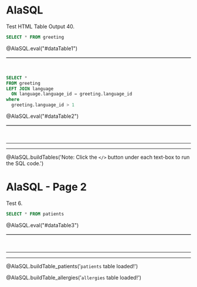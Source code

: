 <!--

author:   Peter EF Camacho

email:    camachop@chop.edu

version:  1.0.0

language: en

narrator: US English Female

logo:     https://liascript.github.io/img/bg-showcase-2.jpg

comment:  Macros for executing SQL code snippets with AlaSQL in LiaScript.

script: https://cdn.jsdelivr.net/npm/alasql@0.6.5/dist/alasql.min.js
attribute: [AlaSQL](https://alasql.org)
           by [Andrey Gershun](agershun@gmail.com)
           & [Mathias Rangel Wulff](m@rawu.dk)
           is licensed under [MIT](https://opensource.org/licenses/MIT)

script: https://cdnjs.cloudflare.com/ajax/libs/PapaParse/4.6.1/papaparse.min.js
attribute: [PapaParse](https://www.papaparse.com)
           by [Matthew Holt](https://twitter.com/mholt6)
           is licensed under [MIT](https://opensource.org/licenses/MIT)
           
script: https://cdnjs.cloudflare.com/ajax/libs/jquery/3.6.0/jquery.min.js
attribute: [jQuery](https://jquery.com/)
           is licensed under [OpenJS Foundation](https://openjsf.org/)
           
@AlaSQL.eval
<script>
//////////////////////////////////////////////////////////////////////////////////////////////////////////////////////////////
// BUILD FUNCTIONS
//////////////////////////////////////////////////////////////////////////////////////////////////////////////////////////////
function buildHtmlTable() {
  // Builds the HTML Table out of myList, and writes output to the id attribute assigned via the "@0" argument to this marco.
  var columns = addAllColumnHeaders(myList);
  for (var i = 0 ; i < myList.length ; i++) {
    var row$ = $('<tr/>');
    for (var colIndex = 0 ; colIndex < columns.length ; colIndex++) {
      var cellValue = myList[i][columns[colIndex]];
      if (cellValue == null) { cellValue = ""; }
      row$.append($('<td/>').html(cellValue));
    }
    $(@0).append(row$);
  }
  try { // Error Handling for no null.
    var rowCount = document.getElementById(@0.substring(1)).rows.length - 1;
  } catch(err) {
    var cnt = 0
  }
  if (rowCount > 0) {
    var complete_message = "Query Execution Complete! (See Result Set Below)..."
  } else {
    var complete_message = "No Data to Return.."
  }
  return JSON.stringify(complete_message, null, 3);
}
function addAllColumnHeaders(myList) {
  // Creates and Returns Header Row From Array Data Provided as Input.
  var columnSet = [];
  var headerTr$ = $('<tr/>');
  for (var i = 0 ; i < myList.length ; i++) {
    var rowHash = myList[i];
    for (var key in rowHash) {
      if ($.inArray(key, columnSet) == -1){
        columnSet.push(key);
        headerTr$.append($('<th/>').html(key));
      }
    }
  }
  $(@0).append(headerTr$);
  return columnSet;
}
//////////////////////////////////////////////////////////////////////////////////////////////////////////////////////////////
// 
//////////////////////////////////////////////////////////////////////////////////////////////////////////////////////////////
try {
    var myinput=`@input`
    myinput=myinput.replace(/;$/, ""); // remove trailing semi-colon
    var myStriptArray= myinput.split(';');
    var arrayLength = myStriptArray.length;
    console.clear();
    for (var i = 0; i < arrayLength; i++) {
        if((myStriptArray[i].trim()).length != 0) { // ignore blank queries.
            var myList=alasql(myStriptArray[i]);
        }
        if (myList != 1  & ((myStriptArray[i].trim()).length) != 0) { // If data is returned, format output as table.
            $(@0).html(""); // clear out existing data
            buildHtmlTable();
        } else {
            $(@0).html(""); // clear out existing data
            JSON.stringify("No Data to Return..", null, 3);
        }
    }
} catch(e) {
  let error = new LiaError(e.message, 1);
  try {
    let log = e.message.match(/.*line (\d):.*\n.*\n.*\n(.*)/);
    error.add_detail(0, e.name+": "+log[2], "error", log[1] -1 , 0);
  } catch(e) {
  }
  throw error;
}
</script>
@end

@AlaSQL.buildTables
<script>
alasql("DROP TABLE IF EXISTS greeting;");
alasql("CREATE TABLE IF NOT EXISTS greeting (language_id INT, hello STRING);");
alasql("INSERT INTO greeting VALUES (1,'Hello!');");
alasql("INSERT INTO greeting VALUES (2,'Aloha!');");
alasql("INSERT INTO greeting VALUES (3,'Bonjour!');");
alasql("DROP TABLE IF EXISTS language;");
alasql("CREATE TABLE IF NOT EXISTS language (language_id INT, language_name STRING);");
alasql("INSERT INTO language VALUES (1,'English');");
alasql("INSERT INTO language VALUES (2,'Hawaiian');");
alasql("INSERT INTO language VALUES (3,'French');");
JSON.stringify(@0);
</script>
@end

@AlaSQL.buildTable_patients
<script>
alasql("DROP TABLE IF EXISTS patients;");
alasql("create table patients (id text,birthdate date,deathdate date,ssn text,drivers text,passport text,prefix text,first text,last text,suffix text,maiden text,marital text,race text,ethnicity text,gender text,birthplace text,address text,city text,state text,county text,zip integer,lat real,lon real);");
alasql("INSERT INTO patients VALUES ('76982e06-f8b8-4509-9ca3-65a99c8650fe','1982-09-01',null,'999-21-5604','S99957470','X55072337X','Ms.','Christal240','Brown30',null,null,'S','white','nonhispanic','F','Bellingham  Massachusetts  US','1060 Hansen Overpass Suite 86','Boston','Massachusetts','Suffolk County',2118,42.2845984733578,-71.1344967487613);");
alasql("INSERT INTO patients VALUES ('71ba0469-f0cc-4177-ac70-ea07cb01c8b8','2000-11-21','2012-11-21','999-28-2716',null,null,null,'Carmelia328','Konopelski743',null,null,null,'white','nonhispanic','F','Lee  Massachusetts  US','1025 Collier Arcade','Ashland','Massachusetts','Middlesex County',null,42.2919859634347,-71.4637238426449);");
alasql("INSERT INTO patients VALUES ('bf35e4fa-ea4f-40a4-8fe6-1f2f26e0aa45','2000-11-21',null,'999-87-8860','S99917788',null,'Ms.','Cecila397','Feil794',null,null,null,'white','nonhispanic','F','Nahant  Massachusetts  US','873 Mueller Arcade Unit 96','Ashland','Massachusetts','Middlesex County',null,42.2138985577807,-71.503695110333);");
alasql("INSERT INTO patients VALUES ('e3af2463-f4c9-4dbb-a8d2-d6a08c5b1460','2013-07-02',null,'999-82-6451',null,null,null,'Lorrie905','Leannon79',null,null,null,'white','nonhispanic','F','Winthrop  Massachusetts  US','813 Casper Street','Peabody','Massachusetts','Essex County',1940,42.4951616189433,-71.0071749067398);");
alasql("INSERT INTO patients VALUES ('ddfa05a6-b8a6-4208-b609-28f9a6a8d79e','2001-12-27',null,'999-83-2956','S99936978',null,'Ms.','Joleen561','Quitzon246',null,null,null,'white','nonhispanic','F','Woburn  Massachusetts  US','976 Bode Parade Apt 52','Greenfield','Massachusetts','Franklin County',null,42.6425538261325,-72.6360572438334);");
alasql("INSERT INTO patients VALUES ('df91aedf-3e17-44c3-b273-62e35f518475','2008-10-24',null,'999-97-9250',null,null,null,'Sean831','Casper496',null,null,null,'white','nonhispanic','M','Marblehead  Massachusetts  US','173 Leuschke Club Unit 65','Waltham','Massachusetts','Middlesex County',2453,42.428920338643,-71.2288547808303);");
alasql("INSERT INTO patients VALUES ('0c5aa52a-3b1d-4289-af16-29f7a2d07fec','1984-06-24',null,'999-82-1441','S99919484','X25592388X','Mrs.','Elvira561','Navarro863',null,'Cabrera242','M','white','hispanic','F','Santiago de los Caballeros  Santiago  DO','451 Buckridge Harbor','Attleboro','Massachusetts','Bristol County',null,41.8458658446907,-71.3317871538724);");
alasql("INSERT INTO patients VALUES ('2a88cb57-86fa-4259-93bf-3956e91b07f4','2017-12-23',null,'999-28-4976',null,null,null,'Mateo562','Palacios784',null,null,null,'white','hispanic','M','Santiago  Santiago Province  CL','841 McGlynn Knoll Suite 67','Taunton','Massachusetts','Bristol County',2780,41.959978467312,-71.0141637048784);");
alasql("INSERT INTO patients VALUES ('71e13815-55fb-4734-bcac-6079160d82a0','1973-06-02',null,'999-94-8759','S99996780','X23275205X','Mrs.','Laticia649','Flatley871',null,'Rempel203','M','white','nonhispanic','F','Boston  Massachusetts  US','469 Gerhold Bay Unit 34','Waltham','Massachusetts','Middlesex County',2451,42.4312144913848,-71.2680783842969);");
alasql("INSERT INTO patients VALUES ('852f4588-ba8f-4eeb-94fe-5c3c974ab114','1956-01-02',null,'999-60-6320','S99945237','X75083103X','Mrs.','Keren761','Kiehn525',null,'Jast432','M','white','hispanic','F','Whitman  Massachusetts  US','167 Bosco Boulevard Unit 9','Lynn','Massachusetts','Essex County',1904,42.4446755379841,-70.9866011586124);");
alasql("INSERT INTO patients VALUES ('09616ead-22c8-4210-8cb9-2fdc28e043ca','1953-08-03',null,'999-68-5321','S99927707','X54034630X','Mrs.','Christena299','Lang846',null,'Reynolds644','M','white','nonhispanic','F','Boston  Massachusetts  US','124 Fadel Dam Apt 81','Attleboro','Massachusetts','Bristol County',2703,41.9761886591609,-71.3242228778937);");
alasql("INSERT INTO patients VALUES ('f7d7b580-e670-4921-bc67-550ec468d506','1975-02-16',null,'999-29-4371','S99927874','X76480436X','Mrs.','Micki733','Witting912',null,'Turner526','M','white','nonhispanic','F','Chelsea  Massachusetts  US','589 Pfeffer Avenue','Tewksbury','Massachusetts','Middlesex County',null,42.59289752343,-71.1833293183252);");
alasql("INSERT INTO patients VALUES ('24bca5cf-ba55-457f-8e80-49690202443c','1977-06-28',null,'999-31-8026','S99975475','X46617643X','Mr.','Lionel365','Fadel536',null,null,'M','white','nonhispanic','M','Dighton  Massachusetts  US','1015 Parisian Divide Unit 26','Fairhaven','Massachusetts','Bristol County',null,41.6529893063487,-70.8948756027136);");
alasql("INSERT INTO patients VALUES ('f36775e8-bf5a-40a2-a223-679c05b46004','2008-01-18',null,'999-56-1320',null,null,null,'Scott935','Boyer713',null,null,null,'black','nonhispanic','M','Templeton  Massachusetts  US','203 Sporer Esplanade Unit 14','Oxford','Massachusetts','Worcester County',null,42.1336968374336,-71.8348235441901);");
alasql("INSERT INTO patients VALUES ('8be68b2d-8054-4882-8715-65297d36767a','1988-05-12',null,'999-15-5114','S99941698','X21674254X','Mrs.','James276','McClure239',null,'Toy286','M','white','nonhispanic','F','Somerville  Massachusetts  US','385 DAmore Byway Unit 19','Westport','Massachusetts','Bristol County',null,41.5719802553537,-71.092897914972);");
alasql("INSERT INTO patients VALUES ('59669e7c-0190-4cbf-9e27-4898f1a35d03','1986-01-31',null,'999-65-7058','S99967380','X42303726X','Mr.','Julio255','Juárez383',null,null,'M','white','hispanic','M','Caracas  Capital District  VE','1013 Skiles Trafficway Unit 29','North Brookfield','Massachusetts','Worcester County',1535,42.3016733122009,-72.0730981041963);");
alasql("INSERT INTO patients VALUES ('4b92e3f1-b92b-48ec-9baa-2905409d1743','2015-09-18',null,'999-27-7943',null,null,null,'Demetrice140','Zieme486',null,null,null,'white','nonhispanic','F','Revere  Massachusetts  US','856 Yundt Harbor Suite 60','Belchertown','Massachusetts','Hampshire County',null,42.3164507288839,-72.3610840980465);");
alasql("INSERT INTO patients VALUES ('9fda53d4-6fcc-4ef5-a1fe-16e007182ec2','1999-05-24',null,'999-91-6914','S99935557','X43776419X','Ms.','Ardath226','Spinka232',null,null,null,'white','nonhispanic','F','Templeton  Massachusetts  US','934 Little Crossroad Apt 52','Fitchburg','Massachusetts','Worcester County',null,42.6195236351258,-71.8595947155867);");
alasql("INSERT INTO patients VALUES ('8ba79a69-6f3f-4aa5-be2a-dfbd0119d3ea','2015-08-06',null,'999-43-7577',null,null,null,'Latonia966','Watsica258',null,null,null,'white','nonhispanic','F','Grafton  Massachusetts  US','1092 Lowe Alley','Wareham','Massachusetts','Plymouth County',null,41.7824350691882,-70.7367243449479);");
alasql("INSERT INTO patients VALUES ('128d5c93-dfce-49a1-8d08-e9b24abcb4db','2015-09-03',null,'999-19-4863',null,null,null,'Tifany477','Wilderman619',null,null,null,'black','nonhispanic','F','Worcester  Massachusetts  US','975 Murphy Tunnel Apt 27','Plymouth','Massachusetts','Plymouth County',2360,41.8801316490312,-70.6619548788536);");
alasql("INSERT INTO patients VALUES ('eba0f292-1951-4af9-9f14-9d6e9db8e480','2007-08-06',null,'999-48-3220',null,null,null,'Eugena417','Kris249',null,null,null,'white','nonhispanic','F','Concord  Massachusetts  US','652 Swaniawski Crossroad','Rochester','Massachusetts','Plymouth County',null,41.7398459280911,-70.8018859892228);");
alasql("INSERT INTO patients VALUES ('5846c531-ad71-4b34-9607-3a1022cddffa','2008-09-07',null,'999-46-6114',null,null,null,'Marty115','Abshire638',null,null,null,'white','nonhispanic','F','Springfield  Massachusetts  US','728 Lynch Crossing','Weymouth','Massachusetts','Norfolk County',2190,42.1606760073641,-70.916636029243);");
alasql("INSERT INTO patients VALUES ('d00fc5dd-be0e-47aa-a52a-5cf9ee3a78b5','2002-11-27',null,'999-12-8726','S99977695',null,null,'Maxwell782','Reichel38',null,null,null,'white','nonhispanic','M','Braintree  Massachusetts  US','693 Greenfelder Annex Suite 77','Needham','Massachusetts','Norfolk County',2492,42.2858720986636,-71.2510457960187);");
alasql("INSERT INTO patients VALUES ('7e4e6d32-15cd-4d5f-a4cc-e5c95ab35eb0','1962-12-18',null,'999-35-9139','S99942641','X7322252X','Mrs.','Ellamae709','Bins636',null,'Jacobs452','M','white','nonhispanic','F','Lynn  Massachusetts  US','1075 Stokes Mall Apt 14','Ware','Massachusetts','Hampshire County',1082,42.2926402063468,-72.2362947721484);");
alasql("INSERT INTO patients VALUES ('841095eb-d29f-4492-8f0e-08011321e85d','2017-04-08',null,'999-81-1909',null,null,null,'Carlton317','Leffler128',null,null,null,'asian','nonhispanic','M','Ipswich  Massachusetts  US','344 Feest Camp Suite 73','Wakefield','Massachusetts','Middlesex County',1880,42.4780284069299,-71.0892699664186);");
alasql("INSERT INTO patients VALUES ('e112cedd-a98e-489e-abb0-875420d40397','2013-09-08',null,'999-98-4107',null,null,null,'Bobby524','Robel940',null,null,null,'white','nonhispanic','F','Milford  Massachusetts  US','389 Beier Annex Unit 70','Brookline','Massachusetts','Norfolk County',null,42.2978552171746,-71.1677734007861);");
alasql("INSERT INTO patients VALUES ('ab6a2662-f6d1-4da6-b3ce-3929d68650d7','1971-01-16',null,'999-76-3317','S99978505','X28929072X','Mrs.','Miesha237','Wyman904',null,'Jacobs452','M','white','nonhispanic','F','Harvard  Massachusetts  US','850 Thiel Road Unit 0','Westfield','Massachusetts','Hampden County',1086,42.0904434489837,-72.7927566478986);");
alasql("INSERT INTO patients VALUES ('c844d8ac-d5bf-45eb-b8cf-84327c9a4e97','1965-07-08',null,'999-43-1836','S99911853','X60743162X','Mrs.','Dannette613','Bartoletti50',null,'Murray856','M','white','nonhispanic','F','Hudson  Massachusetts  US','152 Heller Wynd Apt 16','Holyoke','Massachusetts','Hampden County',1040,42.1701286966339,-72.6412540036445);");
alasql("INSERT INTO patients VALUES ('c4f221f2-611b-4cdd-a0b6-958bbbfcf346','1987-03-18',null,'999-30-7178','S99914950','X7202355X','Mr.','Homero668','Reyes140',null,null,'M','white','hispanic','M','La Paz  Baja California  MX','257 Gutmann Highlands Apt 89','Hopkinton','Massachusetts','Middlesex County',1748,42.2597000095724,-71.4923689837963);");
alasql("INSERT INTO patients VALUES ('77a0cd86-92bb-4c6d-a91a-49ee66e353b9','1989-08-19',null,'999-62-5886','S99996704','X23047417X','Mrs.','Norma469','Mayer370',null,'Deckow585','M','white','nonhispanic','F','Medfield  Massachusetts  US','192 Wilderman Trafficway Unit 13','Canton','Massachusetts','Norfolk County',null,42.1352712126216,-71.1121525530781);");
alasql("INSERT INTO patients VALUES ('ea8e6623-5590-4d01-bfc1-25d86b1b4491','1994-04-21',null,'999-70-5118','S99979218','X10796024X','Ms.','Winona266','Reinger292',null,null,null,'asian','nonhispanic','F','Brockton  Massachusetts  US','525 Mills Quay Apt 74','Douglas','Massachusetts','Worcester County',null,42.0434467134591,-71.7811000556293);");
alasql("INSERT INTO patients VALUES ('1a289f28-b73b-4d3a-83ef-2216e8837bad','2005-10-15',null,'999-68-7312',null,null,null,'Earl438','Friesen796',null,null,null,'white','nonhispanic','M','Framingham  Massachusetts  US','820 Stehr Fort Suite 88','Quincy','Massachusetts','Norfolk County',2170,42.2884273095886,-71.000040216754);");
alasql("INSERT INTO patients VALUES ('ca8803ac-66ef-4895-a8c4-290313fcee6f','1980-05-06',null,'999-49-8670','S99952852','X444716X','Ms.','Rowena386','Borer986',null,null,'S','white','nonhispanic','F','Rockland  Massachusetts  US','825 Waters Landing','Somerville','Massachusetts','Middlesex County',2143,42.4136427791832,-71.1018363493116);");
alasql("INSERT INTO patients VALUES ('9ec6d974-df2b-44ec-acc2-77d96725f4f4','1955-03-31',null,'999-89-7709','S99978137','X68810143X','Mrs.','Shala169','Keeling57',null,'Spinka232','M','white','nonhispanic','F','Wilbraham  Massachusetts  US','653 White Dam Unit 20','Quincy','Massachusetts','Norfolk County',2170,42.2741014792848,-71.0416632956233);");
alasql("INSERT INTO patients VALUES ('bab51ea9-2945-4f8a-8015-e430f80a908e','2013-03-26',null,'999-65-6656',null,null,null,'Brooks264','Hirthe744',null,null,null,'black','nonhispanic','M','Marion  Massachusetts  US','330 Klein Mews','Boston','Massachusetts','Suffolk County',2121,42.3927574250863,-71.0940017494868);");
alasql("INSERT INTO patients VALUES ('1d4f63d2-ddc0-47bc-b2cc-6f58068a5901','2014-10-16',null,'999-78-4113',null,null,null,'Imogene688','Friesen796',null,null,null,'white','nonhispanic','F','Brockton  Massachusetts  US','1057 Davis Walk Suite 15','Hanson','Massachusetts','Plymouth County',null,42.0425599559534,-70.8794910837097);");
alasql("INSERT INTO patients VALUES ('2174522f-1d23-47cf-b56c-4ce3193c5bab','2009-10-16',null,'999-49-6603',null,null,null,'Alyce744','Prohaska837',null,null,null,'white','nonhispanic','F','Dedham  Massachusetts  US','909 Skiles Run Unit 77','Southwick','Massachusetts','Hampden County',null,42.0210227015259,-72.7761888145871);");
alasql("INSERT INTO patients VALUES ('5c520448-6728-42cb-8cf2-457bc7c2b1f1','2008-08-31',null,'999-19-1869',null,null,null,'Noble66','Pagac496',null,null,null,'white','nonhispanic','M','Boston  Massachusetts  US','123 Jaskolski Terrace','Arlington','Massachusetts','Middlesex County',2474,42.45897606462,-71.1355026869962);");
alasql("INSERT INTO patients VALUES ('a694ecfc-e39e-46dc-876e-029b32ba0135','2006-08-15',null,'999-31-6511',null,null,null,'Teisha100','Lockman863',null,null,null,'white','nonhispanic','F','Worcester  Massachusetts  US','475 Wolf Hollow Suite 53','Chicopee','Massachusetts','Hampden County',1020,42.1484557774119,-72.5498374009455);");
alasql("INSERT INTO patients VALUES ('d7d1f837-a2c8-4648-b498-a02278b91a08','1987-03-11',null,'999-58-8342','S99936824','X83937653X','Mr.','Haywood675','Jast432',null,null,'M','white','nonhispanic','M','Gloucester  Massachusetts  US','757 Jenkins Crossroad','Wakefield','Massachusetts','Middlesex County',null,42.4884045933728,-71.0396652735026);");
alasql("INSERT INTO patients VALUES ('8b119fdd-0fea-46dd-9106-b5c7813e7260','2000-07-25',null,'999-88-6112','S99942965',null,'Mr.','Christian753','Williamson769',null,null,null,'white','nonhispanic','M','Chelsea  Massachusetts  US','348 Beier Walk Unit 18','Medford','Massachusetts','Middlesex County',null,42.402047492327,-71.1513611400876);");
alasql("INSERT INTO patients VALUES ('25f2b770-8821-48f0-a7fe-460dfe3b15b8','2000-05-15',null,'999-25-3887','S99990531',null,'Mr.','Winford225','Hoeger474',null,null,null,'white','nonhispanic','M','Holliston  Massachusetts  US','1027 Morar Road','Swansea','Massachusetts','Bristol County',null,41.7944024270971,-71.2494160992204);");
alasql("INSERT INTO patients VALUES ('26ca976d-0b5b-4662-af41-535ff670dd5a','2014-09-22',null,'999-70-4950',null,null,null,'Shanti441','Lesch175',null,null,null,'white','nonhispanic','F','Boston  Massachusetts  US','234 Sawayn Drive','Amherst','Massachusetts','Hampshire County',null,42.4102817384995,-72.4674140466375);");
alasql("INSERT INTO patients VALUES ('65243e61-da11-42a6-826e-a43d960d1e84','1990-09-16',null,'999-29-3981','S99976520','X24497111X','Mrs.','Anja508','Lubowitz58',null,'Huels583','M','white','nonhispanic','F','Lowell  Massachusetts  US','635 Bruen Bypass','New Bedford','Massachusetts','Bristol County',2744,41.6994267318715,-70.9845945618785);");
alasql("INSERT INTO patients VALUES ('08ea9043-5f84-46ab-9815-81d90024169a','1960-10-27',null,'999-55-8341','S99929107','X74835475X','Mrs.','Mui729','Kihn564',null,'Ullrich385','M','white','nonhispanic','F','Somerville  Massachusetts  US','763 Smitham Rue','Worthington','Massachusetts','Hampshire County',null,42.368206635543,-72.9164963896378);");
alasql("INSERT INTO patients VALUES ('a3abc11b-0fd1-4eb9-a69a-9075b4737612','1911-11-19',null,'999-47-9209','S99947584','X12431671X','Mr.','Irvin970','Goodwin327',null,null,'M','white','nonhispanic','M','Framingham  Massachusetts  US','114 Cummerata Parade','West Tisbury','Massachusetts','Dukes County',null,41.4143885882757,-70.6248836943567);");
alasql("INSERT INTO patients VALUES ('5a1848d9-9b49-4529-94f1-e463b502c73b','1965-02-12','2000-03-03','999-56-6320','S99966540','X651013X','Mr.','Harris789','Metz686',null,null,'M','black','nonhispanic','M','Lowell  Massachusetts  US','904 Blick Pathway Apt 45','Easthampton','Massachusetts','Hampshire County',1027,42.3040223726238,-72.7895477376863);");
alasql("INSERT INTO patients VALUES ('f504b982-e99b-4064-ad25-9e5480e769cd','1957-04-28',null,'999-15-8346','S99921820','X72325996X','Mr.','Jerrold404','Purdy2',null,null,'S','white','nonhispanic','M','Sutton  Massachusetts  US','544 Luettgen View Unit 73','Holyoke','Massachusetts','Hampden County',1040,42.1673552322292,-72.6594823655034);");
alasql("INSERT INTO patients VALUES ('076688b0-f0d5-4c45-8bc6-b206684fa9ac','1959-04-24',null,'999-81-5413','S99922421','X12417642X','Ms.','Manie910','Torp761',null,null,'S','white','nonhispanic','F','Methuen  Massachusetts  US','359 Powlowski Parade','South Hadley','Massachusetts','Hampshire County',null,42.222849492012,-72.6142782115898);");
alasql("INSERT INTO patients VALUES ('8aeeef59-43b3-4983-8f1d-54f3e8d5ea92','1988-01-03',null,'999-16-7944','S99944313','X89775026X','Mr.','Vaughn909','Beatty507',null,null,'M','white','nonhispanic','M','Rome  Lazio  IT','843 Wyman Village','Essex','Massachusetts','Essex County',null,42.6424493599461,-70.7641867001207);");
alasql("INSERT INTO patients VALUES ('13db4bb8-d1dc-4158-a820-d2d1b7084fc4','1946-05-11',null,'999-99-3770','S99960086','X86202856X','Mrs.','Dulce933','Keebler762',null,'Hirthe744','M','white','nonhispanic','F','Everett  Massachusetts  US','911 Lebsack Route Unit 85','Malden','Massachusetts','Middlesex County',2155,42.3795762890418,-71.1151716913763);");
alasql("INSERT INTO patients VALUES ('e188fafe-c1bb-45dc-9627-4ff4e4bc0ec0','2008-07-16',null,'999-93-5743',null,null,null,'Frances376','Schumm995',null,null,null,'white','nonhispanic','M','Chelsea  Massachusetts  US','826 Hammes Mission Apt 1','Natick','Massachusetts','Middlesex County',null,42.2584672080661,-71.3444415391516);");
alasql("INSERT INTO patients VALUES ('b4d1167c-9adf-40e0-8295-4c3f25fdb3b4','2010-04-06',null,'999-62-7550',null,null,null,'Yong583','Zulauf375',null,null,null,'white','nonhispanic','M','Peabody  Massachusetts  US','791 Schoen Rest Suite 25','Wellesley','Massachusetts','Norfolk County',null,42.3121457217313,-71.238329167143);");
alasql("INSERT INTO patients VALUES ('a4222dad-09bb-4049-b3dc-01b79f41012f','1963-05-21',null,'999-66-9769','S99944670','X8075158X','Mr.','Colin861','Jacobson885',null,null,'M','white','nonhispanic','M','Essex  Massachusetts  US','756 Skiles Underpass','Worcester','Massachusetts','Worcester County',1606,42.2410954683905,-71.8685532504472);");
alasql("INSERT INTO patients VALUES ('0e1ad739-81d1-4170-841d-414ddc97c93a','1997-07-30',null,'999-18-8253','S99982219','X314488X','Ms.','Vanda440','Cruickshank494',null,null,null,'white','nonhispanic','F','Worcester  Massachusetts  US','811 Hoppe Loaf','Boston','Massachusetts','Suffolk County',2114,42.3819756196788,-71.0440702038103);");
alasql("INSERT INTO patients VALUES ('92709d5b-63d2-4e47-b857-dccb09724ea3','1962-11-22',null,'999-37-3365','S99965897','X2354917X','Mr.','Diego848','Witting912',null,null,'M','white','nonhispanic','M','Wellesley  Massachusetts  US','811 Becker Gardens Unit 23','Medford','Massachusetts','Middlesex County',2145,42.4281944325234,-71.0711909930217);");
alasql("INSERT INTO patients VALUES ('22415347-d2fb-4357-aaeb-ddba23e5cdf0','2018-03-12',null,'999-12-3897',null,null,null,'Buford910','Schultz619',null,null,null,'white','nonhispanic','M','Newburyport  Massachusetts  US','725 Fadel Byway Unit 97','Newburyport','Massachusetts','Essex County',1951,42.8505747515068,-70.8432980226202);");
alasql("INSERT INTO patients VALUES ('b37c9b35-6fea-4570-b7f6-379baf4c9399','1982-07-25',null,'999-24-2069','S99948585','X63010439X','Mrs.','Stephany248','Larson43',null,'Hauck852','M','white','nonhispanic','F','New Bedford  Massachusetts  US','164 Friesen Trail Unit 13','Seekonk','Massachusetts','Bristol County',null,41.7946147725916,-71.2749171006568);");
alasql("INSERT INTO patients VALUES ('b1b10f6e-e97a-426a-9581-f1a5c29b6e05','1914-09-06','1998-10-10','999-22-8602','S99961447','X28933673X','Mr.','Richie600','Steuber698',null,null,'M','white','nonhispanic','M','Boston  Massachusetts  US','1025 Kreiger Pathway','Worcester','Massachusetts','Worcester County',null,42.2313390454105,-71.7745961879125);");
alasql("INSERT INTO patients VALUES ('0aaa2164-8de6-4152-8674-14d254aae13a','2008-05-11',null,'999-38-9488',null,null,null,'Drew592','Kunze215',null,null,null,'white','nonhispanic','M','Boston  Massachusetts  US','536 Cassin Mall','Lynn','Massachusetts','Essex County',1907,42.4261038655636,-70.969762559067);");
alasql("INSERT INTO patients VALUES ('1c2aa038-9366-4c7d-9a3e-52cb753a670f','1962-09-13',null,'999-19-8817','S99966954','X83180931X','Mr.','Homero668','Carrillo204',null,null,'M','white','hispanic','M','Gaudalajara  Jalisco  MX','627 Weissnat Fork','Boston','Massachusetts','Suffolk County',2128,42.3109346386431,-71.0700902117231);");
alasql("INSERT INTO patients VALUES ('8bf8631f-2fd4-4dc7-af2b-c400499fedfc','2002-03-14',null,'999-50-9855','S99949403',null,'Ms.','Enriqueta274','Ferry570',null,null,null,'black','nonhispanic','F','Norwood  Massachusetts  US','255 Christiansen Way','Uxbridge','Massachusetts','Worcester County',null,42.1010545480247,-71.5971893773271);");
alasql("INSERT INTO patients VALUES ('c5d6bdfa-5554-4927-8fa8-794e5514cb56','1978-10-26',null,'999-42-1582','S99912021','X572354X','Mr.','Edmundo94','Romaguera67',null,null,'M','white','nonhispanic','M','Chelsea  Massachusetts  US','1065 Hackett Ville Suite 4','Gloucester','Massachusetts','Essex County',1930,42.5899646892389,-70.6792943103089);");
alasql("INSERT INTO patients VALUES ('2a6d1e58-88eb-4be0-b6b4-59a471257c2e','1964-10-10',null,'999-22-8704','S99976805','X66668021X','Ms.','Nikia872','Herzog843',null,null,'S','white','nonhispanic','F','Wareham  Massachusetts  US','679 Robel Junction Apt 36','Quincy','Massachusetts','Norfolk County',2169,42.2640821758816,-71.0518467413496);");
JSON.stringify(@0);
</script>
@end

-->

# AlaSQL

Test HTML Table Output 40.

```sql
SELECT * FROM greeting
```
@AlaSQL.eval("#dataTable1")

<table id="dataTable1" border="1"></table><br>

```sql
SELECT * 
FROM greeting
LEFT JOIN language
  ON language.language_id = greeting.language_id 
where
  greeting.language_id > 1
```
@AlaSQL.eval("#dataTable2")

<table id="dataTable2" border="1"></table><br>

<hr/><hr/>

@AlaSQL.buildTables('Note: Click the `</>` button under each text-box to run the SQL code.')

# AlaSQL - Page 2

Test 6.


```sql
SELECT * FROM patients
```
@AlaSQL.eval("#dataTable3")

<table id="dataTable2" border="1"></table><br>

<hr/><hr/>

@AlaSQL.buildTable_patients('`patients` table loaded!')

@AlaSQL.buildTable_allergies('`allergies` table loaded!')

